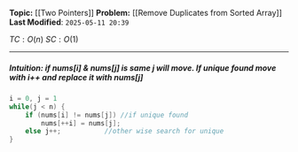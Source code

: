 **Topic:**  [[Two Pointers]]
**Problem:**  [[Remove Duplicates from Sorted Array]]
**Last Modified**: `2025-05-11 20:39`

 $TC: O(n)$
 $SC: O(1)$

---
##### **Intuition**: if nums[i] & nums[j] is same ***j*** will move. If unique found move with ***i++*** and  replace it with nums[j] 

 
```cpp
i = 0, j = 1
while(j < n) {
	if (nums[i] != nums[j]) //if unique found
		nums[++i] = nums[j];
	else j++;           //other wise search for unique
}
```

